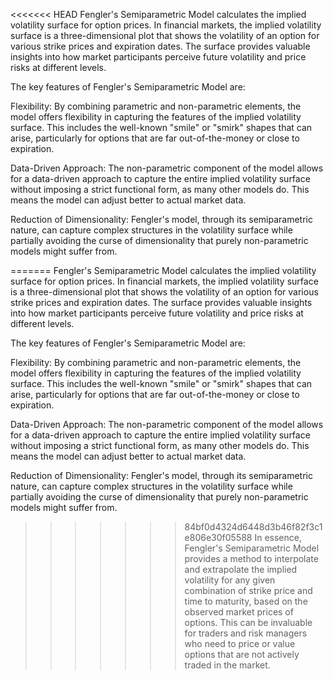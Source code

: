 <<<<<<< HEAD
Fengler's Semiparametric Model calculates the implied volatility surface for option prices. In financial markets, the implied volatility surface is a three-dimensional plot that shows the volatility of an option for various strike prices and expiration dates. The surface provides valuable insights into how market participants perceive future volatility and price risks at different levels.

The key features of Fengler's Semiparametric Model are:

Flexibility: By combining parametric and non-parametric elements, the model offers flexibility in capturing the features of the implied volatility surface. This includes the well-known "smile" or "smirk" shapes that can arise, particularly for options that are far out-of-the-money or close to expiration.

Data-Driven Approach: The non-parametric component of the model allows for a data-driven approach to capture the entire implied volatility surface without imposing a strict functional form, as many other models do. This means the model can adjust better to actual market data.

Reduction of Dimensionality: Fengler's model, through its semiparametric nature, can capture complex structures in the volatility surface while partially avoiding the curse of dimensionality that purely non-parametric models might suffer from.

=======
Fengler's Semiparametric Model calculates the implied volatility surface for option prices. In financial markets, the implied volatility surface is a three-dimensional plot that shows the volatility of an option for various strike prices and expiration dates. The surface provides valuable insights into how market participants perceive future volatility and price risks at different levels.

The key features of Fengler's Semiparametric Model are:

Flexibility: By combining parametric and non-parametric elements, the model offers flexibility in capturing the features of the implied volatility surface. This includes the well-known "smile" or "smirk" shapes that can arise, particularly for options that are far out-of-the-money or close to expiration.

Data-Driven Approach: The non-parametric component of the model allows for a data-driven approach to capture the entire implied volatility surface without imposing a strict functional form, as many other models do. This means the model can adjust better to actual market data.

Reduction of Dimensionality: Fengler's model, through its semiparametric nature, can capture complex structures in the volatility surface while partially avoiding the curse of dimensionality that purely non-parametric models might suffer from.

>>>>>>> 84bf0d4324d6448d3b46f82f3c1e806e30f05588
In essence, Fengler's Semiparametric Model provides a method to interpolate and extrapolate the implied volatility for any given combination of strike price and time to maturity, based on the observed market prices of options. This can be invaluable for traders and risk managers who need to price or value options that are not actively traded in the market.